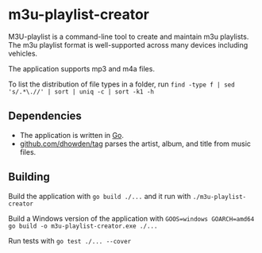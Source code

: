 # m3u-playlist-creator

M3U-playlist is a command-line tool to create and maintain m3u playlists.
The m3u playlist format is well-supported across many devices including vehicles.

The application supports mp3 and m4a files.

To list the distribution of file types in a folder, run `find -type f | sed 's/.*\.//' | sort | uniq -c | sort -k1 -h`

## Dependencies

* The application is written in [Go](https://go.dev).
* [github.com/dhowden/tag](https://github.com/dhowden/tag) parses the artist, album, and title from music files.

## Building

Build the application with `go build ./...` and it run with `./m3u-playlist-creator`

Build a Windows version of the application with `GOOS=windows GOARCH=amd64 go build -o m3u-playlist-creator.exe ./...`

Run tests with `go test ./... --cover`
